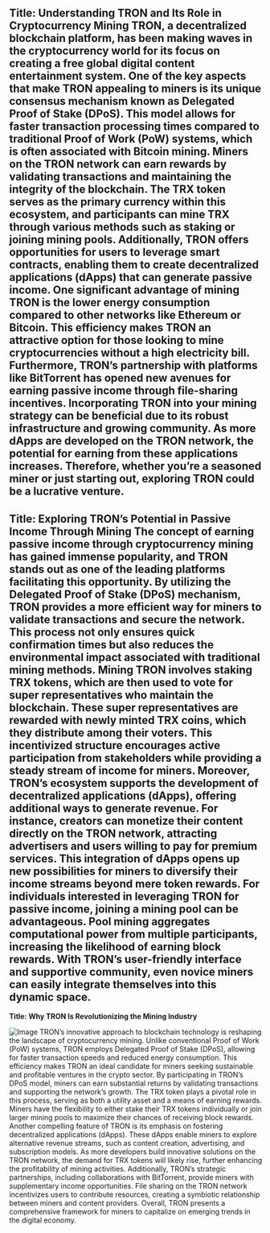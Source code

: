 **Title: Understanding TRON and Its Role in Cryptocurrency Mining**
TRON, a decentralized blockchain platform, has been making waves in the cryptocurrency world for its focus on creating a free global digital content entertainment system. One of the key aspects that make TRON appealing to miners is its unique consensus mechanism known as Delegated Proof of Stake (DPoS). This model allows for faster transaction processing times compared to traditional Proof of Work (PoW) systems, which is often associated with Bitcoin mining. 
Miners on the TRON network can earn rewards by validating transactions and maintaining the integrity of the blockchain. The TRX token serves as the primary currency within this ecosystem, and participants can mine TRX through various methods such as staking or joining mining pools. Additionally, TRON offers opportunities for users to leverage smart contracts, enabling them to create decentralized applications (dApps) that can generate passive income.
One significant advantage of mining TRON is the lower energy consumption compared to other networks like Ethereum or Bitcoin. This efficiency makes TRON an attractive option for those looking to mine cryptocurrencies without a high electricity bill. Furthermore, TRON’s partnership with platforms like BitTorrent has opened new avenues for earning passive income through file-sharing incentives.
Incorporating TRON into your mining strategy can be beneficial due to its robust infrastructure and growing community. As more dApps are developed on the TRON network, the potential for earning from these applications increases. Therefore, whether you’re a seasoned miner or just starting out, exploring TRON could be a lucrative venture.
---
**Title: Exploring TRON’s Potential in Passive Income Through Mining**
The concept of earning passive income through cryptocurrency mining has gained immense popularity, and TRON stands out as one of the leading platforms facilitating this opportunity. By utilizing the Delegated Proof of Stake (DPoS) mechanism, TRON provides a more efficient way for miners to validate transactions and secure the network. This process not only ensures quick confirmation times but also reduces the environmental impact associated with traditional mining methods.
Mining TRON involves staking TRX tokens, which are then used to vote for super representatives who maintain the blockchain. These super representatives are rewarded with newly minted TRX coins, which they distribute among their voters. This incentivized structure encourages active participation from stakeholders while providing a steady stream of income for miners.
Moreover, TRON’s ecosystem supports the development of decentralized applications (dApps), offering additional ways to generate revenue. For instance, creators can monetize their content directly on the TRON network, attracting advertisers and users willing to pay for premium services. This integration of dApps opens up new possibilities for miners to diversify their income streams beyond mere token rewards.
For individuals interested in leveraging TRON for passive income, joining a mining pool can be advantageous. Pool mining aggregates computational power from multiple participants, increasing the likelihood of earning block rewards. With TRON’s user-friendly interface and supportive community, even novice miners can easily integrate themselves into this dynamic space.
---
**Title: Why TRON Is Revolutionizing the Mining Industry**

![Image](https://github.com/user-attachments/assets/d7419ec9-dc67-403f-bf28-8faea5f1f74f)
TRON’s innovative approach to blockchain technology is reshaping the landscape of cryptocurrency mining. Unlike conventional Proof of Work (PoW) systems, TRON employs Delegated Proof of Stake (DPoS), allowing for faster transaction speeds and reduced energy consumption. This efficiency makes TRON an ideal candidate for miners seeking sustainable and profitable ventures in the crypto sector.
By participating in TRON’s DPoS model, miners can earn substantial returns by validating transactions and supporting the network’s growth. The TRX token plays a pivotal role in this process, serving as both a utility asset and a means of earning rewards. Miners have the flexibility to either stake their TRX tokens individually or join larger mining pools to maximize their chances of receiving block rewards.
Another compelling feature of TRON is its emphasis on fostering decentralized applications (dApps). These dApps enable miners to explore alternative revenue streams, such as content creation, advertising, and subscription models. As more developers build innovative solutions on the TRON network, the demand for TRX tokens will likely rise, further enhancing the profitability of mining activities.
Additionally, TRON’s strategic partnerships, including collaborations with BitTorrent, provide miners with supplementary income opportunities. File sharing on the TRON network incentivizes users to contribute resources, creating a symbiotic relationship between miners and content providers. Overall, TRON presents a comprehensive framework for miners to capitalize on emerging trends in the digital economy.
